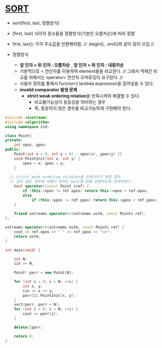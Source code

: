 # [SORT](https://en.cppreference.com/w/cpp/algorithm/sort)

  - sort(first, last, 정렬방식)   
  
  - [first, last) 사이의 원소들을 정렬방식(기본은 오름차순)에 따라 정렬   
  
  - first, last는 각각 주소값을 반환해야함. // .begin(), .end()와 같이 많이 쓰임 //   
  
  - 정렬방식
    - **앞 인자 < 뒤 인자 : 오름차순** , **앞 인자 > 뒤 인자 : 내림차순**
    - 기본적으로 < 연산자를 이용하여 element들을 비교한다. // 그래서 객체간 비교를 위해서는 operator< 연산자 오버로딩이 요구된다. //
    - 사용자 정의를 통해서 functor나 lambda expression을 집어넣을 수 있다.
    - **invalid comparator 발생 문제**    
      - **strict weak ordering relation**을 만족시켜야 해결할 수 있다.
        - 비교불가능성이 동등성을 의미하는 경우
        - 즉, 동등하지 않은 경우를 비교가능하게 구현해야 한다..

```cpp
#include <iostream>
#include <algorithm>
using namespace std;

class Point{
private:
	int xpos, ypos;
public:
	Point(int x = 0, int y = 0) : xpos(x), ypos(y) {}
	void PointInit(int x, int y) {
		xpos = x; ypos = y;
	}
  
  // strict weak ordering relation을 만족시키기 위한 정의
  // 같지 않은 경우에 대해서 원하는 bool형 값을 반환하도록 정의하였다..
	bool operator<(const Point &ref) {
		if (this->xpos != ref.xpos) return this->xpos < ref.xpos;
		else
			if (this->ypos != ref.ypos) return this->ypos < ref.ypos;
	}
  
	friend ostream& operator<<(ostream& ostm, const Point& ref);
};

ostream& operator<<(ostream& ostm, const Point& ref) {
	cout << ref.xpos << " " << ref.ypos << "\n";
	return ostm;
}

int main(void) {

	int N;
	cin >> N;
	
	Point* parr = new Point[N];

	for (int i = 0; i < N; ++i) {
		int x, y;
		cin >> x >> y;
		parr[i].PointInit(x, y);
	}
	sort(parr, parr + N);
	for (int i = 0; i < N; ++i) {
		cout << parr[i];
	}

	delete[]parr;

	return 0;
}
```

